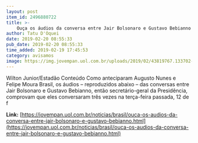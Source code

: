 ```yaml
---
layout: post
item_id: 2496880722
title: >-
    Ouça os áudios da conversa entre Jair Bolsonaro e Gustavo Bebianno
author: Tatu D'Oquei
date: 2019-02-20 08:55:33
pub_date: 2019-02-20 08:55:33
time_added: 2019-02-19 17:45:53
category: avisamos
image: https://img.jovempan.uol.com.br/uploads/2019/02/43819767.133702-1024x707.jpg
---
```


Wilton Junior/Estadão Conteúdo Como anteciparam Augusto Nunes e Felipe Moura Brasil, os áudios – reproduzidos abaixo – das conversas entre Jair Bolsonaro e Gustavo Bebianno, então secretário-geral da Presidência, comprovam que eles conversaram três vezes na terça-feira passada, 12 de f

**Link:** [https://jovempan.uol.com.br/noticias/brasil/ouca-os-audios-da-conversa-entre-jair-bolsonaro-e-gustavo-bebianno.html](https://jovempan.uol.com.br/noticias/brasil/ouca-os-audios-da-conversa-entre-jair-bolsonaro-e-gustavo-bebianno.html)

